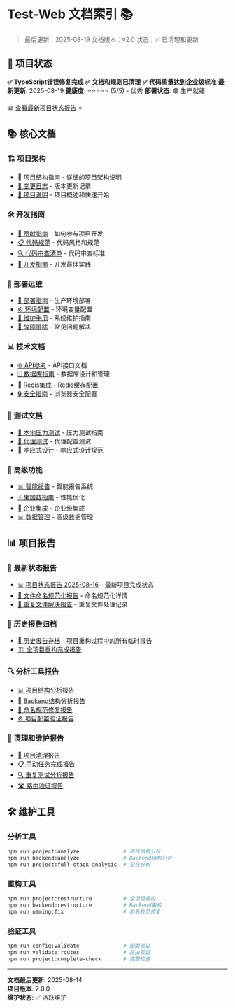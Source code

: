 # Test-Web 文档索引 📚

> 最后更新：2025-08-19
> 文档版本：v2.0
> 状态：✅ 已清理和更新

## 🎉 项目状态

**✅ TypeScript错误修复完成**
**✅ 文档和规则已清理**
**✅ 代码质量达到企业级标准**
**最新更新**: 2025-08-19
**健康度**: ⭐⭐⭐⭐⭐ (5/5) - 优秀
**部署状态**: 🟢 生产就绪

📊 [查看最新项目状态报告](PROJECT_STATUS_CURRENT.md) ⭐

## 📚 核心文档

### 🏗️ 项目架构
- [📁 项目结构指南](PROJECT_STRUCTURE.md) - 详细的项目架构说明
- [📝 变更日志](CHANGELOG.md) - 版本更新记录
- [📖 项目说明](../README.md) - 项目概述和快速开始

### 🛠️ 开发指南
- [🤝 贡献指南](CONTRIBUTING.md) - 如何参与项目开发
- [📋 代码规范](CODE_STYLE.md) - 代码风格和规范
- [🔍 代码审查清单](CODE_REVIEW_CHECKLIST.md) - 代码审查标准
- [📐 开发指南](DEVELOPMENT_GUIDELINES.md) - 开发最佳实践

### 🚀 部署运维
- [🚀 部署指南](DEPLOYMENT_README.md) - 生产环境部署
- [⚙️ 环境配置](ENV_SETUP_GUIDE.md) - 环境变量配置
- [🔧 维护手册](MAINTENANCE.md) - 系统维护指南
- [🐛 故障排除](TROUBLESHOOTING.md) - 常见问题解决

### 📊 技术文档
- [🌐 API参考](API_REFERENCE.md) - API接口文档
- [🗄️ 数据库指南](DATABASE_COMPLETE_GUIDE.md) - 数据库设计和管理
- [📡 Redis集成](REDIS_INTEGRATION.md) - Redis缓存配置
- [🔒 安全指南](browser-security-guide.md) - 浏览器安全配置

### 🧪 测试文档
- [🧪 本地压力测试](LOCAL_STRESS_TEST.md) - 压力测试指南
- [🔗 代理测试](PROXY_TESTING.md) - 代理配置测试
- [📱 响应式设计](RESPONSIVE_DESIGN_GUIDELINES.md) - 响应式设计规范

### 🔧 高级功能
- [📊 智能报告](archive/INTELLIGENT_REPORTS.md) - 智能报告系统
- [⚡ 懒加载指南](LAZY_LOADING_GUIDE.md) - 性能优化
- [🔗 企业集成](ENTERPRISE_INTEGRATIONS.md) - 企业级集成
- [📊 数据管理](ADVANCED_DATA_MANAGEMENT.md) - 高级数据管理

## 📊 项目报告

### 🎯 最新状态报告
- [📊 项目状态报告 2025-08-16](PROJECT_STATUS_2025-08-16.md) - 最新项目完成状态
- [📝 文件命名规范化报告](../naming-normalization-report.json) - 命名规范化详情
- [🔧 重复文件解决报告](../duplicate-resolution-report.json) - 重复文件处理记录

### 📁 历史报告归档
- [📂 历史报告存档](archive/) - 项目重构过程中的所有临时报告
- [🏗️ 全项目重构完成报告](reports/FULL_PROJECT_RESTRUCTURE_COMPLETION_REPORT.md)

### 🔍 分析工具报告
- [📊 项目结构分析报告](reports/PROJECT_STRUCTURE_ANALYSIS_REPORT.md)
- [🔧 Backend结构分析报告](reports/BACKEND_STRUCTURE_ANALYSIS_REPORT.md)
- [📝 命名规范修复报告](reports/NAMING_CONVENTION_FIX_REPORT.md)
- [⚙️ 项目配置验证报告](reports/PROJECT_CONFIG_VALIDATION_REPORT.md)

### 🧹 清理和维护报告
- [🧹 项目清理报告](reports/PROJECT_CLEANUP_REPORT.md)
- [📋 手动任务完成报告](reports/MANUAL_TASKS_COMPLETION_REPORT.md)
- [🔍 重复测试分析报告](reports/DUPLICATE_TEST_ANALYSIS_REPORT.md)
- [🛣️ 路由验证报告](reports/ROUTE_VALIDATION_REPORT.md)

## 🛠️ 维护工具

### 分析工具
```bash
npm run project:analyze              # 项目结构分析
npm run backend:analyze              # Backend结构分析
npm run project:full-stack-analysis  # 全栈分析
```

### 重构工具
```bash
npm run project:restructure          # 全项目重构
npm run backend:restructure          # Backend重构
npm run naming:fix                   # 命名规范修复
```

### 验证工具
```bash
npm run config:validate              # 配置验证
npm run validate:routes              # 路由验证
npm run project:complete-check       # 完整检查
```

---

**文档最后更新**: 2025-08-14  
**项目版本**: 2.0.0  
**维护状态**: ✅ 活跃维护
